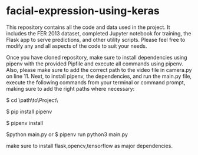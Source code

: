 # facial-expression-using-keras
This repository contains all the code and data used in the project. It includes the FER 2013 dataset, completed Jupyter notebook for training, the Flask app to serve predictions, and other utility scripts. Please feel free to modify any and all aspects of the code to suit your needs.

Once you have cloned repository, make sure to install dependencies using pipenv with the provided Pipfile and execute all commands using pipenv. Also, please make sure to add the correct path to the video file in camera.py on line 11. Next, to install pipenv, the dependencies, and run the main.py file, execute the following commands from your terminal or command prompt, making sure to add the right paths where necessary:

$ cd \path\to\Project\

$ pip install pipenv

$ pipenv install

$python main.py or $ pipenv run python3 main.py



make sure to install flask,opencv,tensorflow as major dependencies.
